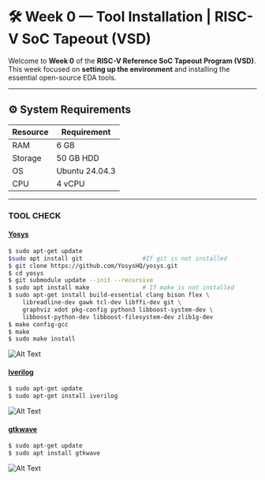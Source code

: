 # 🛠️ Week 0 — Tool Installation | RISC-V SoC Tapeout (VSD)

Welcome to **Week 0** of the **RISC-V Reference SoC Tapeout Program (VSD)**.  
This week focused on **setting up the environment** and installing the essential open-source EDA tools.

---

## ⚙️ System Requirements

| Resource | Requirement |
|----------|-------------|
| RAM      | 6 GB |
| Storage  | 50 GB HDD |
| OS       | Ubuntu 24.04.3 |
| CPU      | 4 vCPU |

---

### **TOOL CHECK**

#### <ins>**Yosys**</ins>
```bash
$ sudo apt-get update
$sudo apt install git                 #If git is not installed
$ git clone https://github.com/YosysHQ/yosys.git
$ cd yosys
$ git submodule update --init --recursive
$ sudo apt install make               # If make is not installed
$ sudo apt-get install build-essential clang bison flex \
    libreadline-dev gawk tcl-dev libffi-dev git \
    graphviz xdot pkg-config python3 libboost-system-dev \
    libboost-python-dev libboost-filesystem-dev zlib1g-dev
$ make config-gcc
$ make 
$ sudo make install
```
![Alt Text](Images/yosys_installation.jpeg)

#### <ins>**Iverilog**</ins>
```bash
$ sudo apt-get update
$ sudo apt-get install iverilog
```
![Alt Text](Images/iverilog_installation.png)

#### <ins>**gtkwave**</ins>
```bash
$ sudo apt-get update
$ sudo apt install gtkwave
```
![Alt Text](Images/gtkwave_installation.jpeg)

